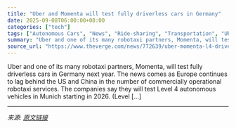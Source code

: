 ```yaml
---
title: "Uber and Momenta will test fully driverless cars in Germany"
date: 2025-09-08T06:00:00+08:00
categories: ["tech"]
tags: ["Autonomous Cars", "News", "Ride-sharing", "Transportation", "Uber"]
summary: "Uber and one of its many robotaxi partners, Momenta, will test fully driverless cars in Germany next year. The news comes as Europe continues to lag behind the US and China in the number of commercial"
source_url: "https://www.theverge.com/news/772639/uber-momenta-l4-driverless-test-munich-robotaxi"
---
```


Uber and one of its many robotaxi partners, Momenta, will test fully driverless cars in Germany next year. The news comes as Europe continues to lag behind the US and China in the number of commercially operational robotaxi services. The companies say they will test Level 4 autonomous vehicles in Munich starting in 2026. (Level [&#8230;]

---

*来源: [原文链接](https://www.theverge.com/news/772639/uber-momenta-l4-driverless-test-munich-robotaxi)*
